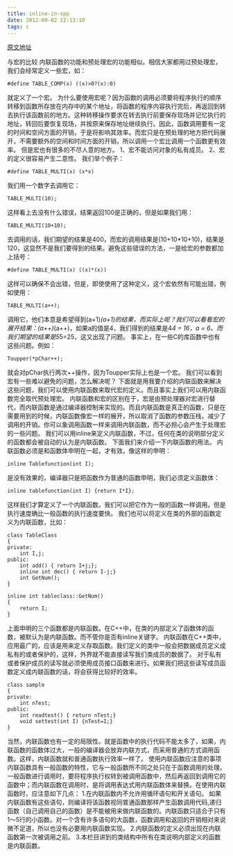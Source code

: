 ```yaml
---
title: inline-in-cpp
date: 2012-09-02 22:13:10
tags: c
---
```


[原文地址](http://www.cnblogs.com/liangxiaxu/archive/2012/09/02/2667395.html)

与宏的比较
内联函数的功能和预处理宏的功能相似。相信大家都用过预处理宏，我们会经常定义一些宏，如：
```
#define TABLE_COMP(x) ((x)>0?(x):0)
```
就定义了一个宏。
为什么要使用宏呢？因为函数的调用必须要将程序执行的顺序转移到函数所存放在内存中的某个地址，将函数的程序内容执行完后，再返回到转去执行该函数前的地方。这种转移操作要求在转去执行前要保存现场并记忆执行的地址，转回后要恢复现场，并按原来保存地址继续执行。因此，函数调用要有一定的时间和空间方面的开销，于是将影响其效率。而宏只是在预处理的地方把代码展开，不需要额外的空间和时间方面的开销，所以调用一个宏比调用一个函数更有效率。
但是宏也有很多的不尽人意的地方。
1、宏不能访问对象的私有成员。
2、宏的定义很容易产生二意性。
我们举个例子：
```
#define TABLE_MULTI(x) (x*x)
```
我们用一个数字去调用它：
```
TABLE_MULTI(10);
```
这样看上去没有什么错误，结果返回100是正确的，但是如果我们用：
```
TABLE_MULTI(10+10);
```
去调用的话，我们期望的结果是400，而宏的调用结果是(10+10*10+10)，结果是120，这显然不是我们要得到的结果。避免这些错误的方法，一是给宏的参数都加上括号：
```
#define TABLE_MULTI(x) ((x)*(x))
```
这样可以确保不会出错，但是，即使使用了这种定义，这个宏依然有可能出错，例如使用：
```
TABLE_MULTI(a++);
```
调用它，他们本意是希望得到(a+1)*(a+1)的结果，而实际上呢？我们可以看看宏的展开结果：(a++)*(a++)，如果a的值是4，我们得到的结果是4*4 = 16，a = 6。而我们期望的结果是5*5=25，这又出现了问题。
事实上，在一些C的库函数中也有这些问题。例如：
```
Toupper(*pChar++);
```
就会对pChar执行两次++操作，因为Toupper实际上也是一个宏。
我们可以看到宏有一些难以避免的问题，怎么解决呢？
下面就是用我要介绍的内联函数来解决这些问题，我们可以使用内联函数来取代宏的定义。而且事实上我们可以用内联函数完全取代预处理宏。
内联函数和宏的区别在于，宏是由预处理器对宏进行替代，而内联函数是通过编译器控制来实现的。而且内联函数是真正的函数，只是在需要用到的时候，内联函数像宏一样的展开，所以取消了函数的参数压栈，减少了调用的开销。你可以象调用函数一样来调用内联函数，而不必担心会产生于处理宏的一些问题。
我们可以用inline来定义内联函数，不过，任何在类的说明部分定义的函数都会被自动的认为是内联函数。
下面我们来介绍一下内联函数的用法。
内联函数必须是和函数体申明在一起，才有效。像这样的申明：
```
inline Tablefunction(int I);
```
是没有效果的，编译器只是把函数作为普通的函数申明，我们必须定义函数体：
```
inline tablefunction(int I) {return I*I};
```
这样我们才算定义了一个内联函数。我们可以把它作为一般的函数一样调用。但是执行速度确比一般函数的执行速度要快。
我们也可以将定义在类的外部的函数定义为内联函数，比如：
```
class TableClass
{
private:
    int I,j;
public:
    int add() { return I+j;};
    inline int dec() { return I-j;}
    int GetNum(); 
}

inline int tableclass::GetNum()
{
    return I;
}
```
上面申明的三个函数都是内联函数。在C++中，在类的内部定义了函数体的函数，被默认为是内联函数。而不管你是否有inline关键字。
内联函数在C++类中，应用最广的，应该是用来定义存取函数。我们定义的类中一般会把数据成员定义成私有的或者保护的，这样，外界就不能直接读写我们类成员的数据了。
对于私有或者保护成员的读写就必须使用成员接口函数来进行。如果我们把这些读写成员函数定义成内联函数的话，将会获得比较好的效率。
```
class sample
{
private:
    int nTest;
public:
    int readtest() { return nTest;}
    void settest(int I) {nTest=I;}
}
```
当然，内联函数也有一定的局限性。就是函数中的执行代码不能太多了，如果，内联函数的函数体过大，一般的编译器会放弃内联方式，而采用普通的方式调用函数。这样，内联函数就和普通函数执行效率一样了。
使用内联函数应注意的事项
内联函数具有一般函数的特性，它与一般函数所不同之处只在于函数调用的处理。一般函数进行调用时，要将程序执行权转到被调用函数中，然后再返回到调用它的函数中；而内联函数在调用时，是将调用表达式用内联函数体来替换。在使用内联函数时，应注意如下几点：
1.在内联函数内不允许用循环语句和开关语句。
如果内联函数有这些语句，则编译将该函数视同普通函数那样产生函数调用代码,递归函数（自己调用自己的函数）是不能被用来做内联函数的。内联函数只适合于只有1～5行的小函数。对一个含有许多语句的大函数，函数调用和返回的开销相对来说微不足道，所以也没有必要用内联函数实现。
2.内联函数的定义必须出现在内联函数第一次被调用之前。
3.本栏目讲到的类结构中所有在类说明内部定义的函数是内联函数。